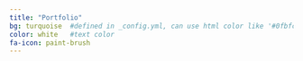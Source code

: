 ```yaml
---
title: "Portfolio"
bg: turquoise  #defined in _config.yml, can use html color like '#0fbfcf'
color: white   #text color
fa-icon: paint-brush
---
```


